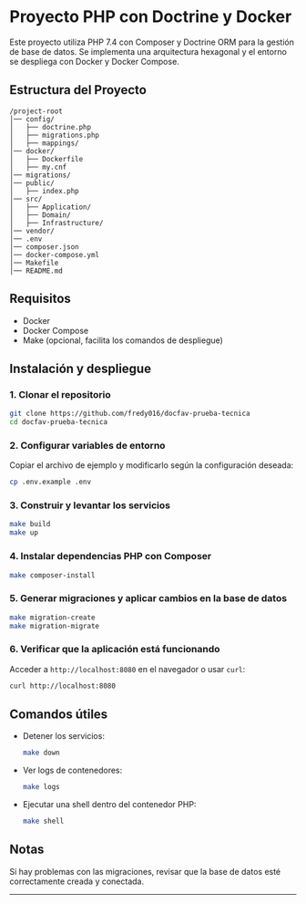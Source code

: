 # Proyecto PHP con Doctrine y Docker

Este proyecto utiliza PHP 7.4 con Composer y Doctrine ORM para la gestión de base de datos. Se implementa una arquitectura hexagonal y el entorno se despliega con Docker y Docker Compose.

## Estructura del Proyecto

```
/project-root
│── config/
│   ├── doctrine.php
│   ├── migrations.php
│   ├── mappings/
│── docker/
│   ├── Dockerfile
│   ├── my.cnf
│── migrations/
│── public/
│   ├── index.php
│── src/
│   ├── Application/
│   ├── Domain/
│   ├── Infrastructure/
│── vendor/
│── .env
│── composer.json
│── docker-compose.yml
│── Makefile
│── README.md
```

## Requisitos

- Docker
- Docker Compose
- Make (opcional, facilita los comandos de despliegue)

## Instalación y despliegue

### 1. Clonar el repositorio

```sh
git clone https://github.com/fredy016/docfav-prueba-tecnica
cd docfav-prueba-tecnica
```

### 2. Configurar variables de entorno

Copiar el archivo de ejemplo y modificarlo según la configuración deseada:

```sh
cp .env.example .env
```

### 3. Construir y levantar los servicios

```sh
make build
make up
```

### 4. Instalar dependencias PHP con Composer

```sh
make composer-install
```

### 5. Generar migraciones y aplicar cambios en la base de datos

```sh
make migration-create
make migration-migrate
```

### 6. Verificar que la aplicación está funcionando

Acceder a `http://localhost:8080` en el navegador o usar `curl`:

```sh
curl http://localhost:8080
```

## Comandos útiles

- Detener los servicios:
  ```sh
  make down
  ```
- Ver logs de contenedores:
  ```sh
  make logs
  ```
- Ejecutar una shell dentro del contenedor PHP:
  ```sh
  make shell
  ```

## Notas

Si hay problemas con las migraciones, revisar que la base de datos esté correctamente creada y conectada.

---
